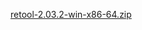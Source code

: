 [retool-2.03.2-win-x86-64.zip](https://unexpectedpanda.github.io/files/retool-2.03.2-win-x86-64.zip)
